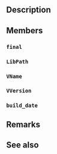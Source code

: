 ## Description

## Members

### `final`

### `LibPath`

### `VName`

### `VVersion`

### `build_date`

## Remarks

## See also